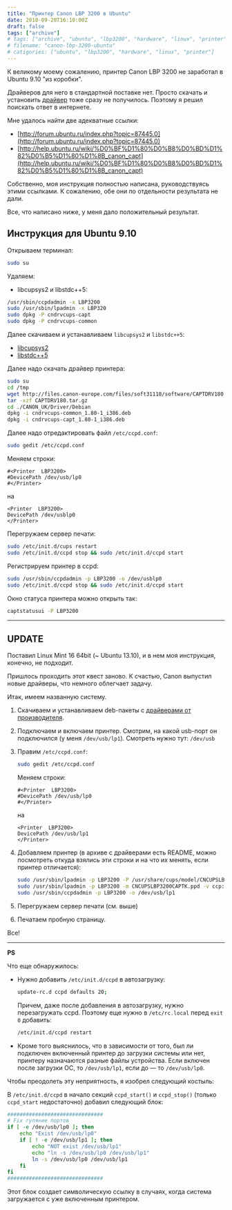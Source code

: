 ```yaml
---
title: "Принтер Canon LBP 3200 в Ubuntu"
date: 2010-09-20T16:10:00Z
draft: false
tags: ["archive"]
# tags: ["archive", "ubuntu", "lbp3200", "hardware", "linux", "printer"]
# filename: "canon-lbp-3200-ubuntu"
# catigories: ["ubuntu", "lbp3200", "hardware", "linux", "printer"]
---
```


К великому моему сожалению, принтер Canon LBP 3200 не заработал в Ubuntu 9.10 "из коробки".

Драйверов для него в стандартной поставке нет. Просто скачать и установить [драйвер](http://files.canon-europe.com/files/soft31118/software/CAPTDRV180.tar.gz) тоже сразу не получилось. Поэтому я решил поискать ответ в интернете.

Мне удалось найти две адекватные ссылки:

- [http://forum.ubuntu.ru/index.php?topic=87445.0](http://forum.ubuntu.ru/index.php?topic=87445.0)
- [http://help.ubuntu.ru/wiki/%D0%BF%D1%80%D0%B8%D0%BD%D1%82%D0%B5%D1%80%D1%8B_canon_capt](http://help.ubuntu.ru/wiki/%D0%BF%D1%80%D0%B8%D0%BD%D1%82%D0%B5%D1%80%D1%8B_canon_capt)

Собственно, моя инструкция полностью написана, руководствуясь этими ссылками. К сожалению, обе они по отдельности результата не дали.

Все, что написано ниже, у меня дало положительный результат.

## Инструкция для Ubuntu 9.10

Открываем терминал:

```sh
sudo su
```

Удаляем:

- libcupsys2 и libstdc++5:

```sh
/usr/sbin/ccpdadmin -x LBP3200
sudo /usr/sbin/lpadmin -x LBP320
sudo dpkg -P cndrvcups-capt
sudo dpkg -P cndrvcups-common
```

Далее скачиваем и устанавливаем `libcupsys2` и `libstdc++5`:

- [libcupsys2](https://launchpad.net/ubuntu/karmic/+package/libcupsys2)
- [libstdc++5](http://packages.ubuntu.com/jaunty/libstdc++5)

Далее надо скачать драйвер принтера:

```sh
sudo su
cd /tmp
wget http://files.canon-europe.com/files/soft31118/software/CAPTDRV180.tar.gz
tar -xzf CAPTDRV180.tar.gz
cd ./CANON_UK/Driver/Debian
dpkg -i cndrvcups-common_1.80-1_i386.deb
dpkg -i cndrvcups-capt_1.80-1_i386.deb
```

Далее надо отредактировать файл `/etc/ccpd.conf`:

```sh
sudo gedit /etc/ccpd.conf
```

Меняем строки:

```
#<Printer  LBP3200>
#DevicePath /dev/usb/lp0
#</Printer>
```

на

```
<Printer  LBP3200>
DevicePath /dev/usblp0
</Printer>
```

Перегружаем сервер печати:

```sh
sudo /etc/init.d/cups restart
sudo /etc/init.d/ccpd stop && sudo /etc/init.d/ccpd start
```

Регистрируем принтер в ccpd:

```sh
sudo /usr/sbin/ccpdadmin -p LBP3200 -o /dev/usblp0
sudo /etc/init.d/ccpd stop && sudo /etc/init.d/ccpd start
```

Окно статуса принтера можно открыть так:

```sh
captstatusui -P LBP3200
```

---

## UPDATE

Поставил Linux Mint 16 64bit (~ Ubuntu 13.10), и в нем моя инструкция, конечно, не подходит.

Пришлось проходить этот квест заново. К счастью, Canon выпустил новые драйверы, что немного облегчает задачу.

Итак, имеем названную систему.

1. Скачиваем и устанавливаем deb-пакеты с [драйверами от производителя](http://www.canon-europe.com/Support/Consumer_Products/products/printers/Laser/Laser_Shot_LBP3200.aspx).
2. Подключаем и включаем принтер. Смотрим, на какой usb-порт он подключился (у меня `/dev/usb/lp1`). Смотреть нужно тут: `/dev/usb`
3. Правим `/etc/ccpd.conf`:

    ```sh
    sudo gedit /etc/ccpd.conf
    ```

    Меняем строки:

    ```
    #<Printer  LBP3200>
    #DevicePath /dev/usb/lp0
    #</Printer>
    ```

    на

    ```
    <Printer  LBP3200>
    DevicePath /dev/usb/lp1
    </Printer>
    ```

4. Добавляем принтер (в архиве с драйверами есть README, можно посмотреть откуда взялись эти строки и на что их менять, если принтер отличается):

    ```sh
    sudo /usr/sbin/lpadmin -p LBP3200 -P /usr/share/cups/model/CNCUPSLBP3200CAPTK.ppd -v ccp://localhost:59687 -E
    sudo /usr/sbin/lpadmin -p LBP3200 -m CNCUPSLBP3200CAPTK.ppd -v ccp://localhost:59787 -E
    sudo /usr/sbin/ccpdadmin -p LBP3200 -o /dev/usb/lp1
    ```

5. Перегружаем сервер печати (см. выше)
6. Печатаем пробную страницу.

Все!

---

**PS**

Что еще обнаружилось:

- Нужно добавить `/etc/init.d/ccpd` в автозагрузку:

    ```sh
    update-rc.d ccpd defaults 20;
    ```

    Причем, даже после добавления в автозагрузку, нужно перезагружать ccpd. Поэтому еще нужно в `/etc/rc.local` перед `exit 0` добавить:

    ```sh
    /etc/init.d/ccpd restart
    ```

- Кроме того выяснилось, что в зависимости от того, был ли подключен включенный принтер до загрузки системы или нет, принтеру назначаются разные файлы устройства. Если включен после загрузки ОС, то `/dev/usb/lp1`, если до — то `/dev/usb/lp0`.

Чтобы преодолеть эту неприятность, я изобрел следующий костыль:

В `/etc/init.d/ccpd` в начало секций `ccpd_start()` и `ccpd_stop()` (только `ccpd_start` недостаточно) добавил следующий блок:

```sh
###############################
# Fix гуляние портов
if [ -e /dev/usb/lp0 ]; then
    echo "Exist /dev/usb/lp0"
    if [ ! -e /dev/usb/lp1 ]; then
        echo "NOT exist /dev/usb/lp1"
        echo "ln -s /dev/usb/lp0 /dev/usb/lp1"
        ln -s /dev/usb/lp0 /dev/usb/lp1
    fi
fi
###############################
```

Этот блок создает символическую ссылку в случаях, когда система загружается с уже включенным принтером.
